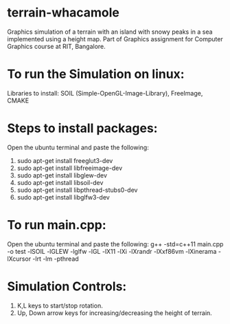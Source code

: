 # terrain-whacamole
Graphics simulation of a terrain with an island with snowy peaks in a sea implemented using a height map. 
Part of Graphics assignment for Computer Graphics course at RIT, Bangalore.

# To run the Simulation on linux:
Libraries to install:
SOIL (Simple-OpenGL-Image-Library), FreeImage, CMAKE 

# Steps to install packages:
Open the ubuntu terminal and paste the following:
1. sudo apt-get install freeglut3-dev
2. sudo apt-get install libfreeimage-dev
3. sudo apt-get install libglew-dev
4. sudo apt-get install libsoil-dev
5. sudo apt-get install libpthread-stubs0-dev
6. sudo apt-get install libglfw3-dev

# To run main.cpp: 
Open the ubuntu terminal and paste the following:
g++ -std=c++11 main.cpp -o test -lSOIL -lGLEW -lglfw -lGL -lX11 -lXi -lXrandr -lXxf86vm -lXinerama -lXcursor -lrt -lm -pthread

# Simulation Controls: 
1. K,L keys to start/stop rotation.
2. Up, Down arrow keys for increasing/decreasing the height of terrain.
